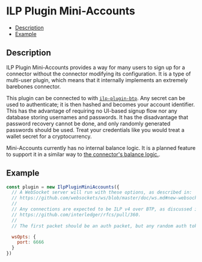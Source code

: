 # ILP Plugin Mini-Accounts

- [Description](#description)
- [Example](#example)

## Description

ILP Plugin Mini-Accounts provides a way for many users to sign up for a
connector without the connector modifying its configuration. It is a type of
multi-user plugin, which means that it internally implements an extremely
barebones connector.

This plugin can be connected to with
[`ilp-plugin-btp`](https://github.com/interledgerjs/ilp-plugin-btp). Any secret
can be used to authenticate; it is then hashed and becomes your account
identifier. This has the advantage of requiring no UI-based signup flow nor any
database storing usernames and passwords. It has the disadvantage that password
recovery cannot be done, and only randomly generated passwords should be used.
Treat your credentials like you would treat a wallet secret for a
cryptocurrency.

Mini-Accounts currently has no internal balance logic. It is a planned feature
to support it in a similar way to [the connector's balance
logic.](https://github.com/interledgerjs/ilp-connector/issues/400#issuecomment-355223994).

## Example

```js
const plugin = new IlpPluginMiniAccounts({
  // A WebSocket server will run with these options, as described in:
  // https://github.com/websockets/ws/blob/master/doc/ws.md#new-websocketserveroptions-callback
  //
  // Any connections are expected to be ILP v4 over BTP, as discussed in:
  // https://github.com/interledger/rfcs/pull/360.
  //
  // The first packet should be an auth packet, but any random auth token will be accepted.

  wsOpts: {
    port: 6666
  }
})
```
